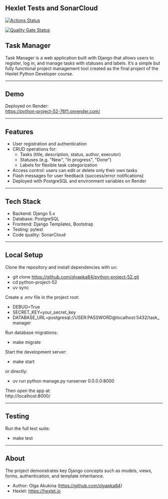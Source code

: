 ## Hexlet Tests and SonarCloud
[![Actions Status](https://github.com/olyapka84/python-project-52/actions/workflows/hexlet-check.yml/badge.svg)](https://github.com/olyapka84/python-project-52/actions)

[![Quality Gate Status](https://sonarcloud.io/api/project_badges/measure?project=olyapka84_python-project-52&metric=alert_status)](https://sonarcloud.io/summary/new_code?id=olyapka84_python-project-52)

## Task Manager

Task Manager is a web application built with Django that allows users to register, log in, and manage tasks with statuses and labels.
It’s a simple but fully functional project management tool created as the final project of the Hexlet Python Developer course.

---

## Demo

Deployed on Render:  
https://python-project-52-76f1.onrender.com/

---

## Features

- User registration and authentication  
- CRUD operations for:
  - Tasks (title, description, status, author, executor)
  - Statuses (e.g. "New", "In progress", "Done")
  - Labels for flexible task categorization  
- Access control: users can edit or delete only their own tasks  
- Flash messages for user feedback (success/error notifications)  
- Deployed with PostgreSQL and environment variables on Render  

---

## Tech Stack

- Backend: Django 5.x  
- Database: PostgreSQL  
- Frontend: Django Templates, Bootstrap  
- Testing: pytest
- Code quality: SonarCloud  

---

## Local Setup

Clone the repository and install dependencies with uv:

- git clone https://github.com/olyapka84/python-project-52.git
- cd python-project-52
- uv sync

Create a .env file in the project root:

- DEBUG=True
- SECRET_KEY=your_secret_key
- DATABASE_URL=postgresql://USER:PASSWORD@localhost:5432/task_manager

Run database migrations:

- make migrate

Start the development server:

- make start

or directly:

- uv run python manage.py runserver 0.0.0.0:8000

Then open the app at:  
http://localhost:8000/

---

## Testing

Run the full test suite:

- make test

---

## About

The project demonstrates key Django concepts such as models, views, forms, authentication, and template inheritance.
- Author: Olga Akukina (https://github.com/olyapka84)
- Hexlet: https://hexlet.io
